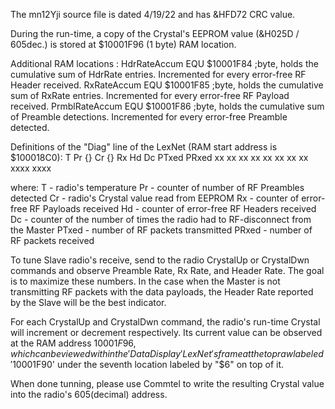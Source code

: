 The mn12Yji source file is dated 4/19/22 and has &HFD72 CRC value.

During the run-time, a copy of the Crystal's EEPROM value (&H025D / 605dec.) is stored at $10001F96 (1 byte) RAM location.

Additional RAM locations :   HdrRateAccum       EQU $10001F84       ;byte, holds the cumulative sum of HdrRate entries. Incremented for every error-free RF Header received.
                             RxRateAccum        EQU $10001F85       ;byte, holds the cumulative sum of RxRate entries. Incremented for every error-free RF Payload received.
                             PrmblRateAccum 		EQU $10001F86       ;byte, holds the cumulative sum of Preamble detections. Incremented for every error-free Preamble detected.

Definitions of the "Diag" line of the LexNet (RAM start address is $100018C0):
T    Pr    {}   Cr    {}    Rx    Hd    Dc    PTxed PRxed
xx   xx    xx   xx    xx    xx    xx    xx    xxxx  xxxx  

where:  T     - radio's temperature
        Pr    - counter of number of RF Preambles detected
        Cr    - radio's Crystal value read from EEPROM
        Rx    - counter of error-free RF Payloads received
        Hd    - counter of error-free RF Headers received
        Dc    - counter of the number of times the radio had to RF-disconnect from the Master
        PTxed - number of RF packets transmitted
        PRxed - number of RF packets received

To tune Slave radio's receive, send to the radio CrystalUp or CrystalDwn commands and observe Preamble Rate, Rx Rate, and Header Rate. The goal is to maximize these numbers. In the case when the Master is not transmitting RF packets with the data payloads, the Header Rate reported by the Slave will be the best indicator.

For each CrystalUp and CrystalDwn command, the radio's run-time Crystal will increment or decrement respectively. Its current value can be observed at the RAM address $10001F96, which can be viewed within the 'Data Display' LexNet's frame at the top raw labeled '$10001F90' under the seventh location labeled by "$6" on top of it.

When done tunning, please use Commtel to write the resulting Crystal value into the radio's 605(decimal) address.
